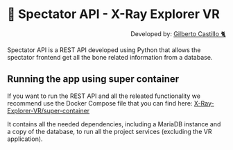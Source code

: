 # 🧩 Spectator API - X-Ray Explorer VR

<p align="right">
  Developed by: <a href="https://github.com/AlexAzumi">Gilberto Castillo 🐈</a>
</p>

Spectator API is a REST API developed using Python that allows the spectator frontend get all the bone related information from a database.

## Running the app using super container

If you want to run the REST API and all the releated functionality we recommend use the Docker Compose file that you can find here: [X-Ray-Explorer-VR/super-container](https://github.com/X-Ray-Explorer-VR/super-container)

It contains all the needed dependencies, including a MariaDB instance and a copy of the database, to run all the project services (excluding the VR application).
